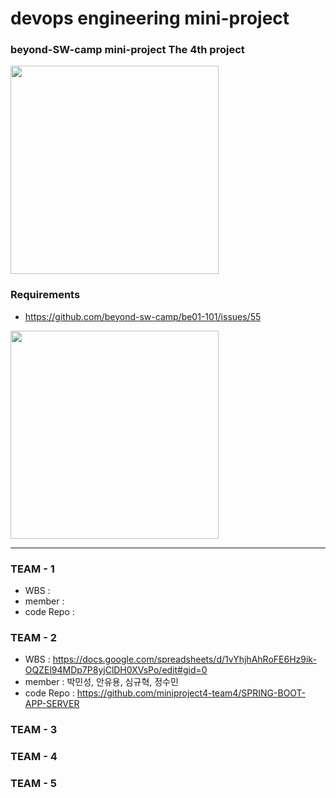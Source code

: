 # devops engineering mini-project
### beyond-SW-camp mini-project The 4th project

<img src="https://github.com/beyond-sw-camp/beyond-sw-camp-be01_4nd_mini-project/assets/87309910/705519d3-9ebe-4358-a143-4bca37128d78" width=333 />

### Requirements
- https://github.com/beyond-sw-camp/be01-101/issues/55
<img src="https://github.com/beyond-sw-camp/beyond-sw-camp-be01_4nd_mini-project/assets/87309910/dbf853e0-1c16-4c26-a5c3-6cbc01a96898" width=333 />

----
### TEAM - 1
- WBS :
- member :
- code Repo :
  
### TEAM - 2
- WBS : https://docs.google.com/spreadsheets/d/1vYhjhAhRoFE6Hz9ik-OQZEl94MDp7P8yjClDH0XVsPo/edit#gid=0
- member : 박민성, 안유용, 심규혁, 정수민
- code Repo : https://github.com/miniproject4-team4/SPRING-BOOT-APP-SERVER

### TEAM - 3

### TEAM - 4

### TEAM - 5
